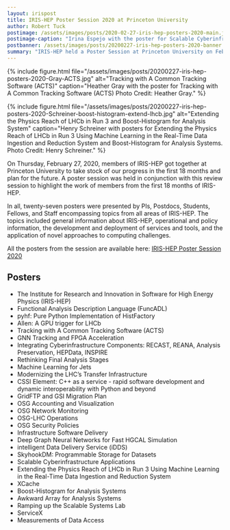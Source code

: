 ```yaml
---
layout: irispost
title: IRIS-HEP Poster Session 2020 at Princeton University
author: Robert Tuck
postimage: /assets/images/posts/2020-02-27-iris-hep-posters-2020-main.jpg
postimage-caption: "Irina Espejo with the poster for Scalable Cyberinfrastructure Applications Photo Credit: Kyle Cranmer"
postbanner: /assets/images/posts/20200227-iris-hep-posters-2020-banner.jpg
summary: "IRIS-HEP held a Poster Session at Princeton University on February 27, 2020 to highlight the work of members from the first 18 months of IRIS-HEP."
---
```


{% include figure.html
    file="/assets/images/posts/20200227-iris-hep-posters-2020-Gray-ACTS.jpg"
    alt="Tracking with A Common Tracking Software (ACTS)"
    caption="Heather Gray with the poster for Tracking with A Common Tracking Software (ACTS) Photo Credit: Heather Gray."
%}

{% include figure.html
    file="/assets/images/posts/20200227-iris-hep-posters-2020-Schreiner-boost-histogram-extend-lhcb.jpg"
    alt="Extending the Physics Reach of LHCb in Run 3 and Boost-Histogram for Analysis System"
    caption="Henry Schreiner with posters for Extending the Physics Reach of LHCb in Run 3 Using Machine Learning in the
Real-Time Data Ingestion and Reduction System and Boost-Histogram for Analysis Systems. Photo Credit: Henry Schreiner."
%}

On Thursday, February 27, 2020, members of IRIS-HEP got together at Princeton University to take stock of our progress in the first 18 months and plan for the future. A poster session was held in conjunction with this review session to highlight the work of members from the first 18 months of IRIS-HEP.

In all, twenty-seven posters were presented by PIs, Postdocs, Students, Fellows, and Staff encompassing topics from all areas of IRIS-HEP.  The topics included general information about IRIS-HEP, operational and policy information,  the development and deployment of services and tools, and the application of novel approaches to computing challenges.

All the posters from the session are available here:
[IRIS-HEP Poster Session 2020](http://indico.cern.ch/event/894127/)

## Posters
* The Institute for Research and Innovation in Software for High Energy Physics (IRIS-HEP)
* Functional Analysis Description Language (FuncADL)
* pyhf: Pure Python Implementation of HistFactory
* Allen: A GPU trigger for LHCb
* Tracking with A Common Tracking Software (ACTS)
* GNN Tracking and FPGA Acceleration
* Integrating Cyberinfrastructure Components: RECAST, REANA, Analysis Preservation, HEPData, INSPIRE
* Rethinking Final Analysis Stages
* Machine Learning for Jets
* Modernizing the LHC’s Transfer Infrastructure
* CSSI Element: C++ as a service - rapid software development and dynamic interoperability with Python and beyond
* GridFTP and GSI Migration Plan
* OSG Accounting and Visualization
* OSG Network Monitoring
* OSG-LHC Operations
* OSG Security Policies
* Infrastructure Software Delivery
* Deep Graph Neural Networks for Fast HGCAL Simulation
* intelligent Data Delivery Service (iDDS)
* SkyhookDM: Programmable Storage for Datasets
* Scalable Cyberinfrastructure Applications
* Extending the Physics Reach of LHCb in Run 3 Using Machine Learning in the Real-Time Data Ingestion and Reduction System
* XCache
* Boost-Histogram for Analysis Systems
* Awkward Array for Analysis Systems
* Ramping up the Scalable Systems Lab
* ServiceX
* Measurements of Data Access

